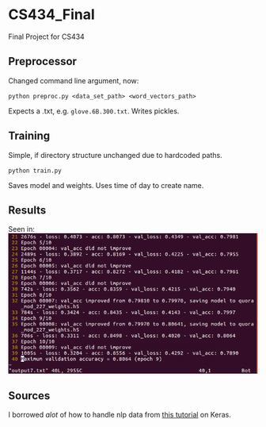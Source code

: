 # CS434_Final
Final Project for CS434
## Preprocessor
Changed command line argument, now:
```
python preproc.py <data_set_path> <word_vectors_path>
```
Expects a .txt, e.g. ```glove.6B.300.txt```.  Writes pickles.

## Training
Simple, if directory structure unchanged due to hardcoded paths.
```
python train.py
```
Saves model and weights.  Uses time of day to create name.

## Results
Seen in:
![alt text][results]

## Sources
I borrowed *alot* of how to handle nlp data from [this tutorial](https://blog.keras.io/using-pre-trained-word-embeddings-in-a-keras-model.html) on Keras.

[results]: https://github.com/samtjacobs/CS434_ML_proj/blob/master/val_acc80.png "Results of 10 epochs and ~300k samples"